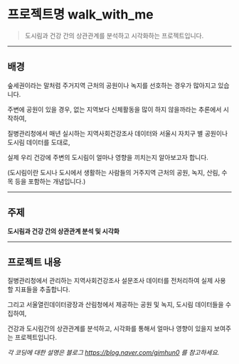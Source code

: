 # 프로젝트명 walk_with_me
> 도시림과 건강 간의 상관관계를 분석하고 시각화하는 프로젝트입니다.

---

## 배경

숲세권이라는 말처럼 주거지역 근처의 공원이나 녹지를 선호하는 경우가 많아지고 있습니다.

주변에 공원이 있을 경우, 없는 지역보다 신체활동을 많이 하지 않을까라는 추론에서 시작하여,

질병관리청에서 매년 실시하는 지역사회건강조사 데이터와 서울시 자치구 별 공원이나 도시림 데이터를 도대로,

실제 우리 건강에 주변의 도시림이 얼마나 영향을 끼치는지 알아보고자 합니다.

(도시림이란 도시나 도시에서 생활하는 사람들의 거주지역 근처의 공원, 녹지, 산림, 수목 등을 포함하는 개념입니다.)

---

## 주제

**도시림과 건강 간의 상관관계 분석 및 시각화**

---

## 프로젝트 내용

질병관리청에서 관리하는 지역사회건강조사 설문조사 데이터를 전처리하여 실제 사용할 지표들을 추출합니다.

그리고 서울열린데이터광장과 산림청에서 제공하는 공원 및 녹지, 도시림 데이터들을 수집하여,

건강과 도시림간의 상관관계를 분석하고, 시각화를 통해서 얼마나 영향이 있을지 보여주는 프로젝트입니다.

_각 코딩에 대한 설명은 블로그 https://blog.naver.com/gimhun0 를 참고하세요._

